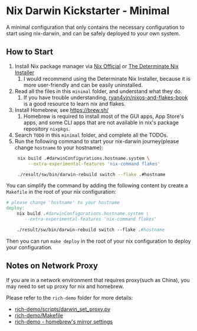 # Nix Darwin Kickstarter - Minimal

A minimal configuration that only contains the necessary configuration to start using nix-darwin, and can be safely deployed to your own system.

## How to Start

1. Install Nix package manager via [Nix Official](https://nixos.org/download.html#nix-install-macos) or [The Determinate Nix Installer](https://github.com/DeterminateSystems/nix-installer)
   1. I would recommend using the Determinate Nix Installer, because it is more user-friendly and can be easily uninstalled.
2. Read all the files in this `minimal` folder, and understand what they do.
   1. If you have trouble understanding, [ryan4yin/nixos-and-flakes-book](https://github.com/ryan4yin/nixos-and-flakes-book) is a good resource to learn nix and flakes.
3. Install Homebrew, see <https://brew.sh/>
   1. Homebrew is required to install most of the GUI apps, App Store's apps, and some CLI apps that are not available in nix's package repository `nixpkgs`.
4. Search `TODO` in this `minimal` folder, and complete all the TODOs.
5. Run the following command to start your nix-darwin journey(please change `hostname` to your hostname):
   ```bash
	nix build .#darwinConfigurations.hostname.system \
		--extra-experimental-features 'nix-command flakes'

	./result/sw/bin/darwin-rebuild switch --flake .#hostname
   ```

You can simplify the command by adding the following content by create a `Makefile` in the root of your nix configuration:

```makefile
# please change 'hostname' to your hostname
deploy:
	nix build .#darwinConfigurations.hostname.system \
	   --extra-experimental-features 'nix-command flakes'

	./result/sw/bin/darwin-rebuild switch --flake .#hostname
```

Then you can run `make deploy` in the root of your nix configuration to deploy your configuration.


## Notes on Network Proxy

If you are in a network environment that requires proxy(such as China), you may need to set up proxy for nix and homebrew.

Please refer to the `rich-demo` folder for more details:

- [rich-demo/scripts/darwin_set_proxy.py](https://github.com/ryan4yin/nix-darwin-kickstarter/blob/main/rich-demo/scripts/darwin_set_proxy.py)
- [rich-demo/Makefile](https://github.com/ryan4yin/nix-darwin-kickstarter/blob/main/rich-demo/Makefile)
- [rich-demo - homebrew's mirror settings](https://github.com/ryan4yin/nix-darwin-kickstarter/blob/main/rich-demo/modules/apps.nix#L26-L34)


